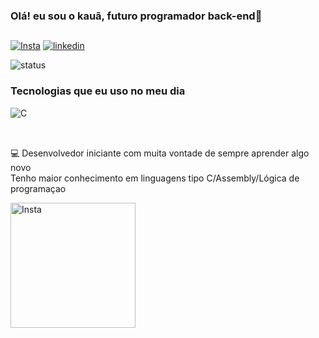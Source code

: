 ### Olá! eu sou o kauã, futuro programador back-end👋
##
[![Insta](https://img.shields.io/badge/Instagram-E4405F?style=for-the-badge&logo=instagram&logoColor=white)](https://www.instagram.com/kr_ritterzin/)
[![linkedin](https://img.shields.io/badge/LinkedIn-0077B5?style=for-the-badge&logo=linkedin&logoColor=white)](https://www.linkedin.com/in/kauaritter/)

![status](https://github-readme-stats.vercel.app/api?username=Kauaritter&show_icons=true&theme=radical)

### Tecnologias que eu uso no meu dia

<div style="display: inline_block">
  <img align="center" alt="C" src="https://img.shields.io/badge/C-00599C?style=for-the-badge&logo=c&logoColor=white" />
</div><br/>

##

💻 Desenvolvedor iniciante com muita vontade de sempre aprender algo novo\
Tenho maior conhecimento em linguagens tipo C/Assembly/Lógica de programaçao

<a href="https://uergs.edu.br/inicial">
  <img src="https://th.bing.com/th/id/R.5100d9158875ee16d2a9e9cd105f7f74?rik=Iw9AIrN4IRCMXg&pid=ImgRaw&r=0" alt="Insta" width="200">
</a>
